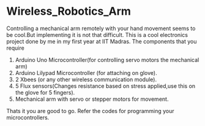# Wireless_Robotics_Arm
Controlling a mechanical arm remotely with your hand movement seems to be cool.But implementing it is not that difficult. This is a cool electronics project done by me in my first year at IIT Madras. 
The components that you require 
1. Arduino Uno Microcontroller(for controlling servo motors the mechanical arm)
2. Arduino Lilypad Microcontroller (for attaching on glove).
3. 2 Xbees (or any other wireless communication module).
4. 5 Flux sensors(Changes resistance based on stress applied,use this on the glove for 5 fingers).
5. Mechanical arm with servo or stepper motors for movement.

Thats it you are good to go. Refer the codes for programming your microcontrollers.

